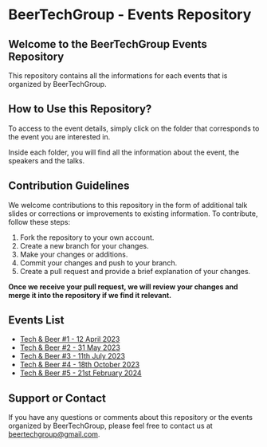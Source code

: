 # BeerTechGroup - Events Repository

## Welcome to the BeerTechGroup Events Repository

This repository contains all the informations for each events that is organized by BeerTechGroup.

## How to Use this Repository?

To access to the event details, simply click on the folder that corresponds to the event you are interested in.

Inside each folder, you will find all the information about the event, the speakers and the talks.

## Contribution Guidelines

We welcome contributions to this repository in the form of additional talk slides or corrections or improvements to existing information. To contribute, follow these steps:

1. Fork the repository to your own account.
2. Create a new branch for your changes.
3. Make your changes or additions.
4. Commit your changes and push to your branch.
5. Create a pull request and provide a brief explanation of your changes.

__Once we receive your pull request, we will review your changes and merge it into the repository if we find it relevant.__

## Events List

- [Tech & Beer #1 - 12 April 2023](/techandbeer_1/README.md)
- [Tech & Beer #2 - 31 May 2023](/techandbeer_2/README.md)
- [Tech & Beer #3 - 11th July 2023](/techandbeer_3/README.md)
- [Tech & Beer #4 - 18th October 2023](/techandbeer_4/README.md)
- [Tech & Beer #5 - 21st February 2024](/techandbeer_5/README.md)

## Support or Contact

If you have any questions or comments about this repository or the events organized by BeerTechGroup, please feel free to contact us at [beertechgroup@gmail.com](beertechgroup@gmail.com).
